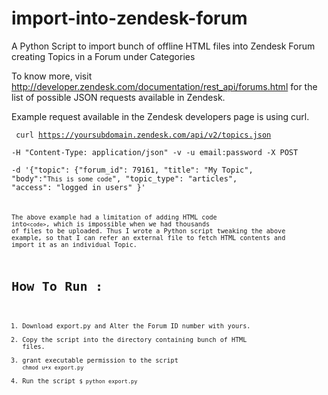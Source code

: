 import-into-zendesk-forum
=========================

A Python Script to import bunch of offline HTML files into Zendesk Forum creating Topics in a Forum under Categories

To know more, visit http://developer.zendesk.com/documentation/rest_api/forums.html for the list of possible JSON requests available in Zendesk.

Example request available in the Zendesk developers page is using curl.

 <code> curl https://yoursubdomain.zendesk.com/api/v2/topics.json \
-H "Content-Type: application/json" -v -u email:password -X POST \
-d '{"topic": {"forum_id": 79161, "title": "My Topic", "body":"<code>This is some code</code>", "topic_type": "articles", "access": "logged in users" }' <code>

The above example had a limitation of adding HTML code into`<code>`, which is impossible when we had thousands of files to be uploaded.
Thus I wrote a Python script tweaking the above example, 
so that I can refer an external file to fetch HTML contents and import it as an individual Topic. 

How To Run :
============
1. Download export.py and Alter the Forum ID number with yours.
2. Copy the script into the directory containing bunch of HTML files.
3. grant executable permission to the script
`chmod u+x export.py`
4. Run the script `$ python export.py`
